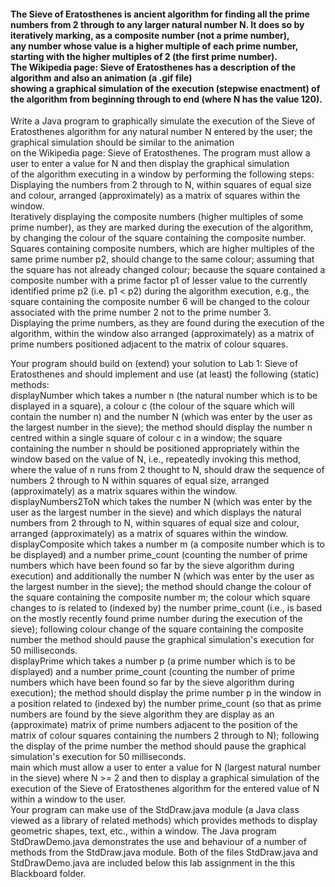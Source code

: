 #### The Sieve of Eratosthenes is ancient algorithm for finding all the prime numbers from 2 through to any larger natural number N. It does so by iteratively marking, as a composite number (not a prime number),<br/> any number whose value is a higher multiple of each prime number, starting with the higher multiples of 2 (the first prime number).<br/> The Wikipedia page: Sieve of Eratosthenes has a description of the algorithm and also an animation (a .gif file)<br/> showing a graphical simulation of the execution (stepwise enactment) of the algorithm from beginning through to end (where N has the value 120).<br/>
Write a Java program to graphically simulate the execution of the Sieve of Eratosthenes algorithm for any natural number N entered by the user; the graphical simulation should be similar to the animation<br/> on the Wikipedia page: Sieve of Eratosthenes. The program must allow a user to enter a value for N and then display the graphical simulation<br/> of the algorithm executing in a window by performing the following steps: <br/>
Displaying the numbers from 2 through to N, within squares of equal size and colour, arranged (approximately) as a matrix of squares within the window.<br/>
Iteratively displaying the composite numbers (higher multiples of some prime number), as they are marked during the execution of the algorithm, by changing the colour of the square containing the composite number. Squares containing composite numbers, which are higher multiples of the same prime number p2, should change to the same colour; assuming that the square has not already changed colour; because the square contained a composite number with a prime factor p1 of lesser value to the currently identified prime p2 (i.e. p1 < p2) during the algorithm execution, e.g., the square containing the composite number 6 will be changed to the colour associated with the prime number 2 not to the prime number 3.<br/>
Displaying the prime numbers, as they are found during the execution of the algorithm, within the window also arranged (approximately) as a matrix of prime numbers positioned adjacent to the matrix of colour squares. <br/>

Your program should build on (extend) your solution to Lab 1: Sieve of Eratosthenes and should implement and use (at least) the following (static) methods:<br/>
displayNumber which takes a number n (the natural number which is to be displayed in a square), a colour c (the colour of the square which will contain the number n) and the number N (which was enter by the user as the largest number in the sieve); the method should display the number n centred within a single square of colour c in a window; the square containing the number n should be positioned appropriately within the window based on the value of N, i.e., repeatedly invoking this method, where the value of n runs from 2 thought to N, should draw the sequence of numbers 2 through to N within squares of equal size, arranged (approximately) as a matrix squares within the window.<br/>
displayNumbers2ToN which takes the number N (which was enter by the user as the largest number in the sieve) and which displays the natural numbers from 2 through to N, within squares of equal size and colour, arranged (approximately) as a matrix of squares within the window.<br/>
displayComposite which takes a number m (a composite number which is to be displayed) and a number prime_count (counting the number of prime numbers which have been found so far by the sieve algorithm during execution) and additionally the number N (which was enter by the user as the largest number in the sieve); the method should change the colour of the square containing the composite number m; the colour which square changes to is related to (indexed by) the number prime_count (i.e., is based on the mostly recently found prime number during the execution of the sieve); following colour change of the square containing the composite number the method should pause the graphical simulation's execution for 50 milliseconds.<br/>
displayPrime which takes a number p (a prime number which is to be displayed) and a number prime_count (counting the number of prime numbers which have been found so far by the sieve algorithm during execution); the method should display the prime number p in the window in a position related to (indexed by) the number prime_count (so that as prime numbers are found by the sieve algorithm they are display as an (approximate) matrix of prime numbers adjacent to the position of the matrix of colour squares containing the numbers 2 through to N); following the display of the prime number the method should pause the graphical simulation's execution for 50 milliseconds.<br/>
main which must allow a user to enter a value for N (largest natural number in the sieve) where N >= 2 and then to display a graphical simulation of the execution of the Sieve of Eratosthenes algorithm for the entered value of N within a window to the user.<br/>
Your program can make use of the StdDraw.java module (a Java class viewed as a library of related methods) which provides methods to display geometric shapes, text, etc., within a window. The Java program StdDrawDemo.java demonstrates the use and behaviour of a number of methods from the StdDraw.java module. Both of the files StdDraw.java and StdDrawDemo.java are included below this lab assignment in the this Blackboard folder.<br/>
